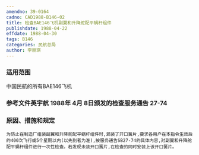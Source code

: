 ```yaml
---
amendno: 39-0164  
cadno: CAD1988-B146-02  
title: 检查BAE146飞机副翼和升降舵配平蜗杆组件  
publishdate: 1988-04-22  
effdate: 1988-04-30  
tags: B146  
categories: 民航总局  
author: 李丽琪  
---
```

  
### 适用范围  
中国民航的所有BAE146飞机  
  
<!--more-->  
### 参考文件英宇航 1988年 4月 8日颁发的检查服务通告 27-74  
  
### 原因、措施和规定  
    为防止在制造厂组装副翼和升降舵配平蜗杆组件时,漏装了开口簧片,要求各用户在本指令生效后的400次飞行或5个星期以内(以先到者为准),按服务通告SB27-74的具体内容,对副翼和升降舵配平蜗杆组件进行一次性检查。若发现未装开口簧片,在检查的同时安装上该开口簧片。  
